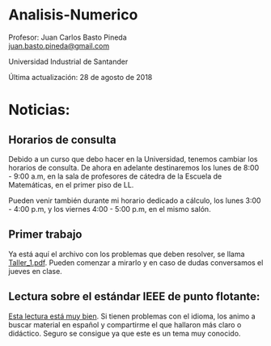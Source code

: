 # Analisis-Numerico

Profesor: Juan Carlos Basto Pineda  
juan.basto.pineda@gmail.com

Universidad Industrial de Santander

Última actualización: 28 de agosto de 2018



# Noticias:

## Horarios de consulta
Debido a un curso que debo hacer en la Universidad, tenemos cambiar los horarios de
consulta. De ahora en adelante destinaremos los lunes de 8:00 - 9:00 a.m, en la sala de
profesores de cátedra de la Escuela de Matemáticas, en el primer piso de LL.  

Pueden venir también durante mi horario dedicado a cálculo, los lunes 3:00 - 4:00 p.m, 
y los viernes 4:00 - 5:00 p.m, en el mismo salón.

## Primer trabajo
Ya está aquí el archivo con los problemas que deben resolver, se llama [Taller_1.pdf](https://github.com/juan-pineda/Analisis-Numerico/blob/master/Taller_1.pdf "Enunciados").
Pueden comenzar a mirarlo y en caso de dudas conversamos el jueves en clase.

## Lectura sobre el estándar IEEE de punto flotante:
[Esta lectura está muy bien](https://www.ias.ac.in/article/fulltext/reso/021/01/0011-0030 "Floating Point Numbers"). Si tienen problemas con el idioma, los animo a buscar material
en español y compartirme el que hallaron más claro o didáctico. Seguro se consigue ya que
este es un tema muy conocido.




